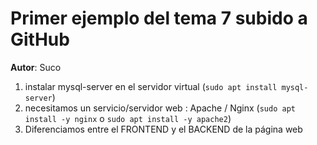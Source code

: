 # Primer ejemplo del tema 7 subido a GitHub

**Autor**: Suco

1. instalar mysql-server en el servidor virtual (`sudo apt install mysql-server`)
2. necesitamos un servicio/servidor web : Apache / Nginx (`sudo apt install -y nginx` o `sudo apt install -y apache2`)
3. Diferenciamos entre el FRONTEND y el BACKEND de la página web